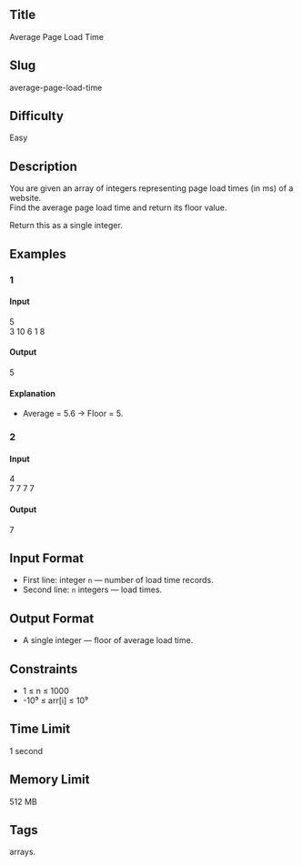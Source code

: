 ## Title

Average Page Load Time

## Slug

average-page-load-time

## Difficulty

Easy

## Description

You are given an array of integers representing page load times (in ms) of a website.  
Find the average page load time and return its floor value.

Return this as a single integer.

## Examples

### 1

#### Input

5  
3 10 6 1 8

#### Output
5

#### Explanation

- Average = 5.6 → Floor = 5.

### 2

#### Input

4  
7 7 7 7

#### Output
7

## Input Format  

- First line: integer `n` — number of load time records.  
- Second line: `n` integers — load times.  

## Output Format  

- A single integer — floor of average load time.  

## Constraints  

- 1 ≤ n ≤ 1000  
- -10⁹ ≤ arr[i] ≤ 10⁹  

## Time Limit

1 second

## Memory Limit

512 MB

## Tags

arrays.
